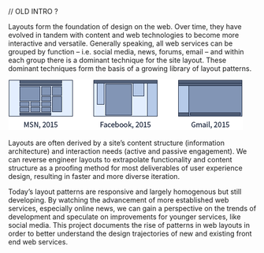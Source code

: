 // OLD INTRO ?

Layouts form the foundation of design on the web. Over time, they have evolved in tandem with content and web technologies to become more interactive and versatile. Generally speaking, all web services can be grouped by function – i.e. social media, news, forums, email – and within each group there is a dominant technique for the site layout. These dominant techniques form the basis of a growing library of layout patterns.

![figure1](images/figure1.png)

Layouts are often derived by a site’s content structure (information architecture) and interaction needs (active and passive engagement). We can reverse engineer layouts to extrapolate  functionality and content structure as a proofing method for most deliverables of user experience design, resulting in faster and more diverse iteration.

Today’s layout patterns are responsive and largely homogenous but still developing. By watching the advancement of more established web services, especially online news, we can gain a perspective on the trends of development and speculate on improvements for younger services, like social media.
This project documents the rise of patterns in web layouts in order to better understand the design trajectories of new and existing front end web services.